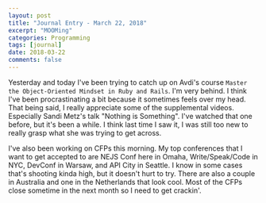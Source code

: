 ```yaml
---
layout: post
title: "Journal Entry - March 22, 2018"
excerpt: "MOOMing"
categories: Programming
tags: [journal]
date: 2018-03-22
comments: false
---
```


Yesterday and today I've been trying to catch up on Avdi's course `Master the Object-Oriented Mindset in Ruby and Rails`. I'm very behind. I think I've been procrastinating a bit because it sometimes feels over my head. That being said, I really appreciate some of the supplemental videos. Especially Sandi Metz's talk "Nothing is Something". I've watched that one before, but it's been a while. I think last time I saw it, I was still too new to really grasp what she was trying to get across.

I've also been working on CFPs this morning. My top conferences that I want to get accepted to are NEJS Conf here in Omaha, Write/Speak/Code in NYC, DevConf in Warsaw, and API City in Seattle. I know in some cases that's shooting kinda high, but it doesn't hurt to try. There are also a couple in Australia and one in the Netherlands that look cool. Most of the CFPs close sometime in the next month so I need to get crackin'.